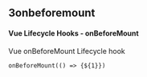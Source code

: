 ## 3onbeforemount
#### Vue Lifecycle Hooks - onBeforeMount
Vue onBeforeMount Lifecycle hook
```
onBeforeMount(() => {${1}})
```